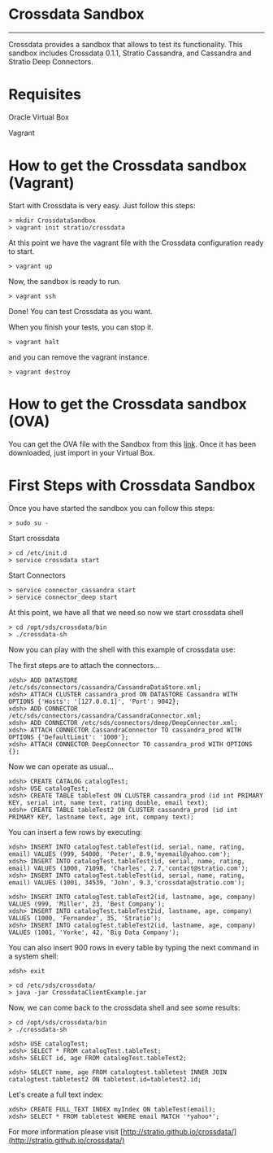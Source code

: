# Crossdata Sandbox #
---

Crossdata provides a sandbox that allows to test its functionality. This sandbox includes Crossdata 0.1.1, Stratio 
Cassandra, and Cassandra and Stratio Deep Connectors.

Requisites
============
Oracle Virtual Box

Vagrant

How to get the Crossdata sandbox (Vagrant)
============================================
Start with Crossdata is very easy. Just follow this steps:
 
    > mkdir CrossdataSandbox
    > vagrant init stratio/crossdata
    
At this point we have the vagrant file with the Crossdata configuration ready to start.

    > vagrant up
    
Now, the sandbox is ready to run.

    > vagrant ssh
    
Done! You can test Crossdata as you want.

When you finish your tests, you can stop it.

    > vagrant halt
    
and you can remove the vagrant instance.

    > vagrant destroy
    

How to get the Crossdata sandbox (OVA)
============================================
You can get the OVA file with the Sandbox from this [link](www.stratio.com/crossdata).
Once it has been downloaded, just import in your Virtual Box.


First Steps with Crossdata Sandbox
=============================================
Once you have started the sandbox you can follow this steps:

    > sudo su -

Start crossdata

    > cd /etc/init.d
    > service crossdata start

Start Connectors

    > service connector_cassandra start
    > service connector_deep start

At this point, we have all that we need so now we start crossdata shell

    > cd /opt/sds/crossdata/bin
    > ./crossdata-sh

Now you can play with the shell with this example of crossdata use:

The first steps are to attach the connectors...

    xdsh> ADD DATASTORE /etc/sds/connectors/cassandra/CassandraDataStore.xml;
    xdsh> ATTACH CLUSTER cassandra_prod ON DATASTORE Cassandra WITH OPTIONS {'Hosts': '[127.0.0.1]', 'Port': 9042};
    xdsh> ADD CONNECTOR /etc/sds/connectors/cassandra/CassandraConnector.xml;
    xdsh> ADD CONNECTOR /etc/sds/connectors/deep/DeepConnector.xml;
    xdsh> ATTACH CONNECTOR CassandraConnector TO cassandra_prod WITH OPTIONS {'DefaultLimit': '1000'};
    xdsh> ATTACH CONNECTOR DeepConnector TO cassandra_prod WITH OPTIONS {};

Now we can operate as usual...

    xdsh> CREATE CATALOG catalogTest;
    xdsh> USE catalogTest;         
    xdsh> CREATE TABLE tableTest ON CLUSTER cassandra_prod (id int PRIMARY KEY, serial int, name text, rating double, email text);
    xdsh> CREATE TABLE tableTest2 ON CLUSTER cassandra_prod (id int PRIMARY KEY, lastname text, age int, company text);

You can insert a few rows by executing:

    xdsh> INSERT INTO catalogTest.tableTest(id, serial, name, rating, email) VALUES (999, 54000, 'Peter', 8.9,'myemail@yahoo.com');
    xdsh> INSERT INTO catalogTest.tableTest(id, serial, name, rating, email) VALUES (1000, 71098, 'Charles', 2.7,'contact@stratio.com');
    xdsh> INSERT INTO catalogTest.tableTest(id, serial, name, rating, email) VALUES (1001, 34539, 'John', 9.3,'crossdata@stratio.com');

    xdsh> INSERT INTO catalogTest.tableTest2(id, lastname, age, company) VALUES (999, 'Miller', 23, 'Best Company');
    xdsh> INSERT INTO catalogTest.tableTest2id, lastname, age, company) VALUES (1000, 'Fernandez', 35, 'Stratio');
    xdsh> INSERT INTO catalogTest.tableTest2(id, lastname, age, company) VALUES (1001, 'Yorke', 42, 'Big Data Company');

You can also insert 900 rows in every table by typing the next command in a system shell:

    xdsh> exit

    > cd /etc/sds/crossdata/
    > java -jar CrossdataClientExample.jar

Now, we can come back to the crossdata shell and see some results:

    > cd /opt/sds/crossdata/bin
    > ./crossdata-sh

    xdsh> USE catalogTest;
    xdsh> SELECT * FROM catalogTest.tableTest;
    xdsh> SELECT id, age FROM catalogTest.tableTest2;

    xdsh> SELECT name, age FROM catalogtest.tabletest INNER JOIN catalogtest.tabletest2 ON tabletest.id=tabletest2.id;

Let's create a full text index:

    xdsh> CREATE FULL_TEXT INDEX myIndex ON tableTest(email);
    xdsh> SELECT * FROM tabletest WHERE email MATCH '*yahoo*';



For more information please visit [http://stratio.github.io/crossdata/](http://stratio.github.io/crossdata/)

